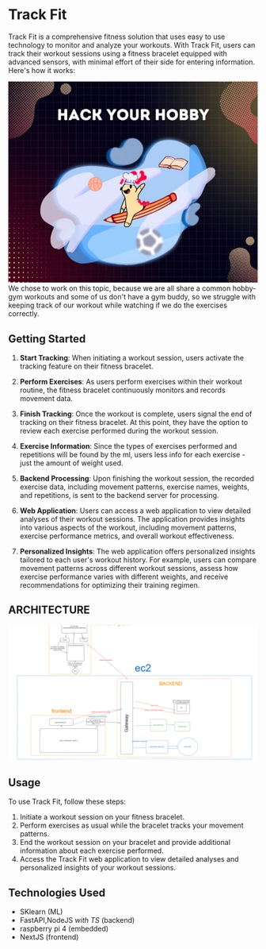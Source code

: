 # Track Fit


Track Fit is a comprehensive fitness solution that uses easy to use technology to monitor and analyze your workouts. With Track Fit, users can track their workout sessions using a fitness bracelet equipped with advanced sensors, with minimal effort of their side for entering information. Here's how it works:

![alt text](tema.jpg)
We chose to work on this topic, because we are all share a common hobby- gym workouts and some of us don't have a gym buddy, so we struggle with keeping track of our workout while watching if we do the exercises correctly.

## Getting Started

1. **Start Tracking**: When initiating a workout session, users activate the tracking feature on their fitness bracelet.

2. **Perform Exercises**: As users perform exercises within their workout routine, the fitness bracelet continuously monitors and records movement data.

3. **Finish Tracking**: Once the workout is complete, users signal the end of tracking on their fitness bracelet. At this point, they have the option to review each exercise performed during the workout session.

4. **Exercise Information**: Since the types of exercises performed and repetitions will be found by the ml, users less info for each exercise - just the amount of weight used.

5. **Backend Processing**: Upon finishing the workout session, the recorded exercise data, including movement patterns, exercise names, weights, and repetitions, is sent to the backend server for processing.

6. **Web Application**: Users can access a web application to view detailed analyses of their workout sessions. The application provides insights into various aspects of the workout, including movement patterns, exercise performance metrics, and overall workout effectiveness.

7. **Personalized Insights**: The web application offers personalized insights tailored to each user's workout history. For example, users can compare movement patterns across different workout sessions, assess how exercise performance varies with different weights, and receive recommendations for optimizing their training regimen.

## ARCHITECTURE

![image info](./image.png)

## Usage

To use Track Fit, follow these steps:

1. Initiate a workout session on your fitness bracelet.
2. Perform exercises as usual while the bracelet tracks your movement patterns.
3. End the workout session on your bracelet and provide additional information about each exercise performed.
4. Access the Track Fit web application to view detailed analyses and personalized insights of your workout sessions.

## Technologies Used

- SKlearn (ML)
- FastAPI,NodeJS _with TS_ (backend)
- raspberry pi 4 (embedded)
- NextJS (frontend)
